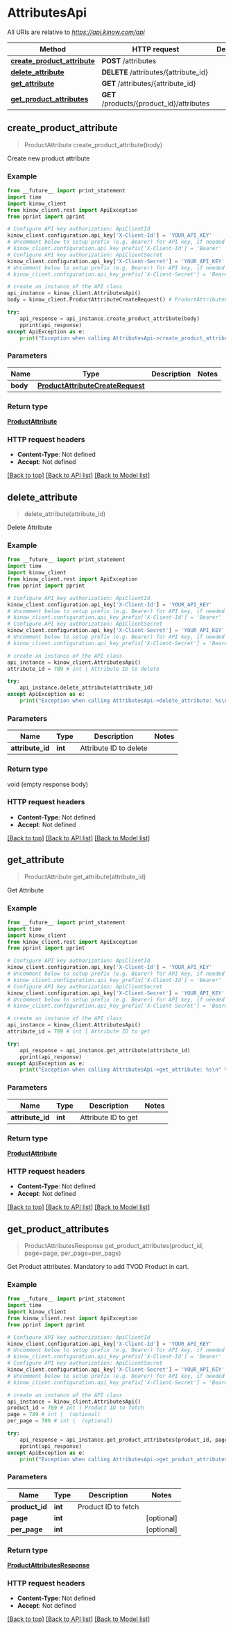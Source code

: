 # AttributesApi

All URIs are relative to *https://api.kinow.com/api*

Method | HTTP request | Description
------------- | ------------- | -------------
[**create_product_attribute**](#create_product_attribute) | **POST** /attributes | 
[**delete_attribute**](#delete_attribute) | **DELETE** /attributes/{attribute_id} | 
[**get_attribute**](#get_attribute) | **GET** /attributes/{attribute_id} | 
[**get_product_attributes**](#get_product_attributes) | **GET** /products/{product_id}/attributes | 


## **create_product_attribute**
> ProductAttribute create_product_attribute(body)



Create new product attribute

### Example 
```python
from __future__ import print_statement
import time
import kinow_client
from kinow_client.rest import ApiException
from pprint import pprint

# Configure API key authorization: ApiClientId
kinow_client.configuration.api_key['X-Client-Id'] = 'YOUR_API_KEY'
# Uncomment below to setup prefix (e.g. Bearer) for API key, if needed
# kinow_client.configuration.api_key_prefix['X-Client-Id'] = 'Bearer'
# Configure API key authorization: ApiClientSecret
kinow_client.configuration.api_key['X-Client-Secret'] = 'YOUR_API_KEY'
# Uncomment below to setup prefix (e.g. Bearer) for API key, if needed
# kinow_client.configuration.api_key_prefix['X-Client-Secret'] = 'Bearer'

# create an instance of the API class
api_instance = kinow_client.AttributesApi()
body = kinow_client.ProductAttributeCreateRequest() # ProductAttributeCreateRequest | 

try: 
    api_response = api_instance.create_product_attribute(body)
    pprint(api_response)
except ApiException as e:
    print("Exception when calling AttributesApi->create_product_attribute: %s\n" % e)
```

### Parameters

Name | Type | Description  | Notes
------------- | ------------- | ------------- | -------------
 **body** | [**ProductAttributeCreateRequest**](#ProductAttributeCreateRequest)|  | 

### Return type

[**ProductAttribute**](#ProductAttribute)

### HTTP request headers

 - **Content-Type**: Not defined
 - **Accept**: Not defined

[[Back to top]](#) [[Back to API list]](#documentation-for-api-endpoints) [[Back to Model list]](#documentation-for-models)

## **delete_attribute**
> delete_attribute(attribute_id)



Delete Attribute

### Example 
```python
from __future__ import print_statement
import time
import kinow_client
from kinow_client.rest import ApiException
from pprint import pprint

# Configure API key authorization: ApiClientId
kinow_client.configuration.api_key['X-Client-Id'] = 'YOUR_API_KEY'
# Uncomment below to setup prefix (e.g. Bearer) for API key, if needed
# kinow_client.configuration.api_key_prefix['X-Client-Id'] = 'Bearer'
# Configure API key authorization: ApiClientSecret
kinow_client.configuration.api_key['X-Client-Secret'] = 'YOUR_API_KEY'
# Uncomment below to setup prefix (e.g. Bearer) for API key, if needed
# kinow_client.configuration.api_key_prefix['X-Client-Secret'] = 'Bearer'

# create an instance of the API class
api_instance = kinow_client.AttributesApi()
attribute_id = 789 # int | Attribute ID to delete

try: 
    api_instance.delete_attribute(attribute_id)
except ApiException as e:
    print("Exception when calling AttributesApi->delete_attribute: %s\n" % e)
```

### Parameters

Name | Type | Description  | Notes
------------- | ------------- | ------------- | -------------
 **attribute_id** | **int**| Attribute ID to delete | 

### Return type

void (empty response body)

### HTTP request headers

 - **Content-Type**: Not defined
 - **Accept**: Not defined

[[Back to top]](#) [[Back to API list]](#documentation-for-api-endpoints) [[Back to Model list]](#documentation-for-models)

## **get_attribute**
> ProductAttribute get_attribute(attribute_id)



Get Attribute

### Example 
```python
from __future__ import print_statement
import time
import kinow_client
from kinow_client.rest import ApiException
from pprint import pprint

# Configure API key authorization: ApiClientId
kinow_client.configuration.api_key['X-Client-Id'] = 'YOUR_API_KEY'
# Uncomment below to setup prefix (e.g. Bearer) for API key, if needed
# kinow_client.configuration.api_key_prefix['X-Client-Id'] = 'Bearer'
# Configure API key authorization: ApiClientSecret
kinow_client.configuration.api_key['X-Client-Secret'] = 'YOUR_API_KEY'
# Uncomment below to setup prefix (e.g. Bearer) for API key, if needed
# kinow_client.configuration.api_key_prefix['X-Client-Secret'] = 'Bearer'

# create an instance of the API class
api_instance = kinow_client.AttributesApi()
attribute_id = 789 # int | Attribute ID to get

try: 
    api_response = api_instance.get_attribute(attribute_id)
    pprint(api_response)
except ApiException as e:
    print("Exception when calling AttributesApi->get_attribute: %s\n" % e)
```

### Parameters

Name | Type | Description  | Notes
------------- | ------------- | ------------- | -------------
 **attribute_id** | **int**| Attribute ID to get | 

### Return type

[**ProductAttribute**](#ProductAttribute)

### HTTP request headers

 - **Content-Type**: Not defined
 - **Accept**: Not defined

[[Back to top]](#) [[Back to API list]](#documentation-for-api-endpoints) [[Back to Model list]](#documentation-for-models)

## **get_product_attributes**
> ProductAttributesResponse get_product_attributes(product_id, page=page, per_page=per_page)



Get Product attributes. Mandatory to add TVOD Product in cart.

### Example 
```python
from __future__ import print_statement
import time
import kinow_client
from kinow_client.rest import ApiException
from pprint import pprint

# Configure API key authorization: ApiClientId
kinow_client.configuration.api_key['X-Client-Id'] = 'YOUR_API_KEY'
# Uncomment below to setup prefix (e.g. Bearer) for API key, if needed
# kinow_client.configuration.api_key_prefix['X-Client-Id'] = 'Bearer'
# Configure API key authorization: ApiClientSecret
kinow_client.configuration.api_key['X-Client-Secret'] = 'YOUR_API_KEY'
# Uncomment below to setup prefix (e.g. Bearer) for API key, if needed
# kinow_client.configuration.api_key_prefix['X-Client-Secret'] = 'Bearer'

# create an instance of the API class
api_instance = kinow_client.AttributesApi()
product_id = 789 # int | Product ID to fetch
page = 789 # int |  (optional)
per_page = 789 # int |  (optional)

try: 
    api_response = api_instance.get_product_attributes(product_id, page=page, per_page=per_page)
    pprint(api_response)
except ApiException as e:
    print("Exception when calling AttributesApi->get_product_attributes: %s\n" % e)
```

### Parameters

Name | Type | Description  | Notes
------------- | ------------- | ------------- | -------------
 **product_id** | **int**| Product ID to fetch | 
 **page** | **int**|  | [optional] 
 **per_page** | **int**|  | [optional] 

### Return type

[**ProductAttributesResponse**](#ProductAttributesResponse)

### HTTP request headers

 - **Content-Type**: Not defined
 - **Accept**: Not defined

[[Back to top]](#) [[Back to API list]](#documentation-for-api-endpoints) [[Back to Model list]](#documentation-for-models)

